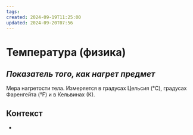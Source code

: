 ```yaml
---
tags: 
created: 2024-09-19T11:25:00
updated: 2024-09-20T07:56
---
```

# Температура (физика)

## ***Показатель того, как нагрет предмет***

Мера нагретости тела.
Измеряется в градусах Цельсия (°С), градусах Фаренгейта (°F) и в Кельвинах (К).
## Контекст
- 

